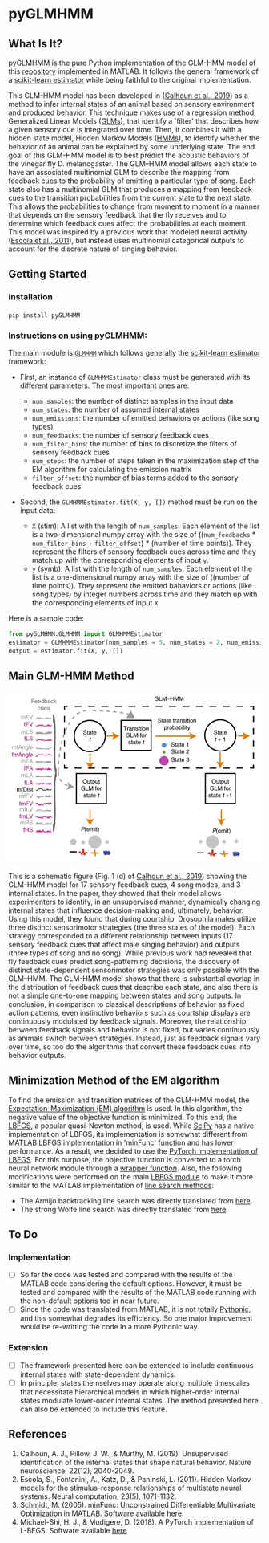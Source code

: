 # pyGLMHMM

## What Is It?
pyGLMHMM is the pure Python implementation of the GLM-HMM model of this [repository](https://github.com/murthylab/GLMHMM) implemented in MATLAB. It follows the general framework of a [scikit-learn estimator](https://scikit-learn.org/stable/developers/develop.html) while being faithful to the original implementation.

This GLM-HMM model has been developed in ([Calhoun et al., 2019](https://www.nature.com/articles/s41593-019-0533-x)) as a method to infer internal states of an animal based on sensory environment and produced behavior. This technique makes use of a regression method, Generalized Linear Models ([GLMs](https://en.wikipedia.org/wiki/Generalized_linear_model)), that identify a 'filter' that describes how a given sensory cue is integrated over time. Then, it combines it with a hidden state model, Hidden Markov Models ([HMMs](https://en.wikipedia.org/wiki/Hidden_Markov_model)), to identify whether the behavior of an animal can be explained by some underlying state. The end goal of this GLM-HMM model is to best predict the acoustic behaviors of the vinegar fly D. melanogaster. The GLM–HMM model allows each state to have an associated multinomial GLM to describe the mapping from feedback cues to the probability of emitting a particular type of song. Each state also has a multinomial GLM that produces a mapping from feedback cues to the transition probabilities from the current state to the next state. This allows the probabilities to change from moment to moment in a manner that depends on the sensory feedback that the fly receives and to determine which feedback cues affect the probabilities at each moment. This model was inspired by a previous work that modeled neural activity ([Escola et al., 2011](https://www.mitpressjournals.org/doi/abs/10.1162/NECO_a_00118)), but instead uses multinomial categorical outputs to account for the discrete nature of singing behavior.

## Getting Started
### Installation
`pip install pyGLMHMM`

### Instructions on using pyGLMHMM:
The main module is [`GLMHMM`](https://github.com/aslansd/pyGLMHMM/blob/master/src/GLMHMM.py) which follows generally the [scikit-learn estimator](https://scikit-learn.org/stable/developers/develop.html) framework:

- First, an instance of `GLMHMMEstimator` class must be generated with its different parameters. The most important ones are:
  - `num_samples`: the number of distinct samples in the input data
  - `num_states`: the number of assumed internal states
  - `num_emissions`: the number of emitted behaviors or actions (like song types)
  - `num_feedbacks`: the number of sensory feedback cues
  - `num_filter_bins`: the number of bins to discretize the filters of sensory feedback cues
  - `num_steps`: the number of steps taken in the maximization step of the EM algorithm for calculating the emission matrix
  - `filter_offset`: the number of bias terms added to the sensory feedback cues

- Second, the `GLMHMMEstimator.fit(X, y, [])` method must be run on the input data:
  - `X` (stim): A list with the length of `num_samples`. Each element of the list is a two-dimensional numpy array with the size of ((`num_feedbacks` * `num_filter_bins` + `filter_offset`) * (number of time points)). They represent the filters of sensory feedback cues across time and they match up with the corresponding elements of input `y`.
  - `y` (symb): A list with the length of `num_samples`. Each element of the list is a one-dimensional numpy array with the size of ((number of time points)). They represent the emitted bahaviors or actions (like song types) by integer numbers across time and they match up with the corresponding elements of input `X`.

Here is a sample code:

```python
from pyGLMHMM.GLMHMM import GLMHMMEstimator
estimator = GLMHMMEstimator(num_samples = 5, num_states = 2, num_emissions = 2, num_feedbacks = 3, num_filter_bins = 30, num_steps = 1, filter_offset = 1)
output = estimator.fit(X, y, [])
```

## Main GLM-HMM Method
![Schematic illustrating the GLM–HMM](https://github.com/aslansd/pyGLMHMM/blob/master/fig/GLM-HMM.jpg)

This is a schematic figure (Fig. 1 (d) of [Calhoun et al., 2019](https://www.nature.com/articles/s41593-019-0533-x)) showing the GLM-HMM model for 17 sensory feedback cues, 4 song modes, and 3 internal states. In the paper, they showed that their model allows experimenters to identify, in an unsupervised manner, dynamically changing internal states that influence decision-making and, ultimately, behavior. Using this model, they found that during courtship, Drosophila males utilize three distinct sensorimotor strategies (the three states of the model). Each strategy corresponded to a different relationship between inputs (17 sensory feedback cues that affect male singing behavior) and outputs (three types of song and no song). While previous work had revealed that fly feedback cues predict song-patterning decisions, the discovery of distinct state-dependent sensorimotor strategies was only possible with the GLM–HMM. The GLM-HMM model shows that there is substantial overlap in the distribution of feedback cues that describe each state, and also there is not a simple one-to-one mapping between states and song outputs. In conclusion, in comparison to classical descriptions of behavior as fixed action patterns, even instinctive behaviors such as courtship displays are continuously modulated by feedback signals. Moreover, the relationship between feedback signals and behavior is not fixed, but varies continuously as animals switch between strategies. Instead, just as feedback signals vary over time, so too do the algorithms that convert these feedback cues into behavior outputs.

## Minimization Method of the EM algorithm
To find the emission and transition matrices of the GLM-HMM model, the [Expectation-Maximization (EM) algorithm](https://en.wikipedia.org/wiki/Expectation%E2%80%93maximization_algorithm) is used. In this algorithm, the negative value of the objective function is minimized. To this end, the [LBFGS](https://en.wikipedia.org/wiki/Limited-memory_BFGS), a popular quasi-Newton method, is used. While [SciPy](https://docs.scipy.org/doc/scipy/reference/generated/scipy.optimize.minimize.html) has a native implementation of LBFGS, its implementation is somewhat different from MATLAB LBFGS implementation in ['minFunc'](https://github.com/murthylab/GLMHMM/tree/master/matlab_code/minFunc) function and has lower performance. As a result, we decided to use the [PyTorch implementation of LBFGS](https://github.com/hjmshi/PyTorch-LBFGS). For this purpose, the objective function is converted to a torch neural network module through a [wrapper function](https://github.com/aslansd/pyGLMHMM/blob/master/src/minimizeLBFGS.py). Also, the following modifications were performed on the main [LBFGS module](https://github.com/aslansd/pyGLMHMM/blob/master/src/LBFGS.py) to make it more similar to the MATLAB implementation of [line search methods](https://optimization.mccormick.northwestern.edu/index.php/Line_search_methods):
- The Armijo backtracking line search was directly translated from [here](https://github.com/murthylab/GLMHMM/blob/master/matlab_code/minFunc/ArmijoBacktrack.m).
- The strong Wolfe line search was directly translated from [here](https://github.com/murthylab/GLMHMM/blob/master/matlab_code/minFunc/WolfeLineSearch.m).

## To Do
### Implementation
- [ ] So far the code was tested and compared with the results of the MATLAB code considering the default options. However, it must be tested and compared with the results of the MATLAB code running with the non-default options too in near future.
- [ ] Since the code was translated from MATLAB, it is not totally [Pythonic](https://docs.python-guide.org/writing/style/), and this somewhat degrades its efficiency. So one major improvement would be re-writting the code in a more Pythonic way.
### Extension
- [ ] The framework presented here can be extended to include continuous internal states with state-dependent dynamics.
- [ ] In principle, states themselves may operate along multiple timescales that necessitate hierarchical models in which higher-order internal states modulate lower-order internal states. The method presented here can also be extended to include this feature.

## References
1. Calhoun, A. J., Pillow, J. W., & Murthy, M. (2019). Unsupervised identification of the internal states that shape natural behavior. Nature neuroscience, 22(12), 2040-2049.
2. Escola, S., Fontanini, A., Katz, D., & Paninski, L. (2011). Hidden Markov models for the stimulus-response relationships of multistate neural systems. Neural computation, 23(5), 1071-1132.
3. Schmidt, M. (2005). minFunc: Unconstrained Differentiable Multivariate Optimization in MATLAB. Software available [here](https://www.cs.ubc.ca/~schmidtm/Software/minFunc.html).
4. Michael-Shi, H. J., & Mudigere, D. (2018). A PyTorch implementation of L-BFGS. Software available [here](https://github.com/hjmshi/PyTorch-LBFGS)
